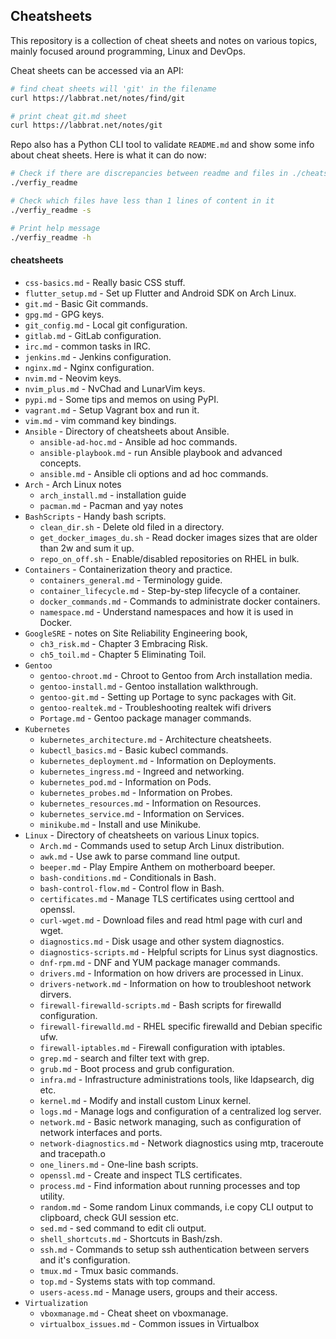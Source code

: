 ## Cheatsheets
This repository is a collection of cheat sheets and notes on various topics, 
mainly focused around programming, Linux and DevOps.  

Cheat sheets can be accessed via an API:
```bash
# find cheat sheets will 'git' in the filename
curl https://labbrat.net/notes/find/git

# print cheat git.md sheet
curl https://labbrat.net/notes/git
```

Repo also has a Python CLI tool to validate `README.md` and show some info 
about cheat sheets. Here is what it can do now:
```bash
# Check if there are discrepancies between readme and files in ./cheatsheets 
./verfiy_readme 

# Check which files have less than 1 lines of content in it
./verfiy_readme -s

# Print help message
./verfiy_readme -h
```
  

#### cheatsheets
* `css-basics.md` - Really basic CSS stuff.
* `flutter_setup.md` - Set up Flutter and Android SDK on Arch Linux.
* `git.md` - Basic Git commands.
* `gpg.md` - GPG keys.
* `git_config.md` - Local git configuration.
* `gitlab.md` - GitLab configuration.
* `irc.md` - common tasks in IRC.
* `jenkins.md` - Jenkins configuration.
* `nginx.md` - Nginx configuration.
* `nvim.md` - Neovim keys.
* `nvim_plus.md` - NvChad and LunarVim keys.
* `pypi.md` - Some tips and memos on using PyPI.
* `vagrant.md` - Setup Vagrant box and run it.
* `vim.md` - vim command key bindings.
* `Ansible` - Directory of cheatsheets about Ansible.
  * `ansible-ad-hoc.md` - Ansible ad hoc commands.
  * `ansible-playbook.md` - run Ansible playbook and advanced concepts.
  * `ansible.md` - Ansible cli options and ad hoc commands.
* `Arch` - Arch Linux notes
  * `arch_install.md` - installation guide
  * `pacman.md` - Pacman and yay notes
* `BashScripts` - Handy bash scripts.
  * `clean_dir.sh` - Delete old filed in a directory.
  * `get_docker_images_du.sh` - Read docker images sizes that are older than 2w and sum it up.
  * `repo_on_off.sh` - Enable/disabled repositories on RHEL in bulk.
* `Containers` - Containerization theory and practice.
  * `containers_general.md` - Terminology guide.
  * `container_lifecycle.md` - Step-by-step lifecycle of a container.
  * `docker_commands.md` - Commands to administrate docker containers.
  * `namespace.md` - Understand namespaces and how it is used in Docker.
* `GoogleSRE` - notes on Site Reliability Engineering book,
  * `ch3_risk.md` - Chapter 3 Embracing Risk.
  * `ch5_toil.md` - Chapter 5 Eliminating Toil.
* `Gentoo`
  * `gentoo-chroot.md` - Chroot to Gentoo from Arch installation media.
  * `gentoo-install.md` - Gentoo installation walkthrough.
  * `gentoo-git.md` - Setting up Portage to sync packages with Git.
  * `gentoo-realtek.md` - Troubleshooting realtek wifi drivers
  * `Portage.md` - Gentoo package manager commands.
* `Kubernetes`
  * `kubernetes_architecture.md` - Architecture cheatsheets.
  * `kubectl_basics.md` - Basic kubecl commands.
  * `kubernetes_deployment.md` - Information on Deployments.
  * `kubernetes_ingress.md` - Ingreed and networking.
  * `kubernetes_pod.md` - Information on Pods.
  * `kubernetes_probes.md` - Information on Probes.
  * `kubernetes_resources.md` - Information on Resources.
  * `kubernetes_service.md` - Information on Services.
  * `minikube.md` - Install and use Minikube.
* `Linux` - Directory of cheatsheets on various Linux topics.
  * `Arch.md` - Commands used to setup Arch Linux distribution.
  * `awk.md` - Use awk to parse command line output.
  * `beeper.md` - Play Empire Anthem on motherboard beeper.
  * `bash-conditions.md` - Conditionals in Bash.
  * `bash-control-flow.md` - Control flow in Bash.
  * `certificates.md` - Manage TLS certificates using certtool and openssl.
  * `curl-wget.md` - Download files and read html page with curl and wget.
  * `diagnostics.md` - Disk usage and other system diagnostics.
  * `diagnostics-scripts.md` - Helpful scripts for Linus syst diagnostics.
  * `dnf-rpm.md` - DNF and YUM package manager commands.
  * `drivers.md` - Information on how drivers are processed in Linux.
  * `drivers-network.md` - Information on how to troubleshoot network dirvers.
  * `firewall-firewalld-scripts.md` - Bash scripts for firewalld configuration.
  * `firewall-firewalld.md` - RHEL specific firewalld and Debian specific ufw.
  * `firewall-iptables.md` - Firewall configuration with iptables.
  * `grep.md` - search and filter text with grep.
  * `grub.md` - Boot process and grub configuration.
  * `infra.md` - Infrastructure administrations tools, like ldapsearch, dig etc.
  * `kernel.md` - Modify and install custom Linux kernel.
  * `logs.md` - Manage logs and configuration of a centralized log server.
  * `network.md` - Basic network managing, such as configuration of network interfaces and ports.
  * `network-diagnostics.md` - Network diagnostics using mtp, traceroute and tracepath.o
  * `one_liners.md` - One-line bash scripts.
  * `openssl.md` - Create and inspect TLS certificates.
  * `process.md` - Find information about running processes and top utility.
  * `random.md` - Some random Linux commands, i.e copy CLI output to clipboard, check GUI session etc.
  * `sed.md` - sed command to edit cli output.
  * `shell_shortcuts.md` - Shortcuts in Bash/zsh.
  * `ssh.md` - Commands to setup ssh authentication between servers and it's configuration.
  * `tmux.md` - Tmux basic commands.
  * `top.md` - Systems stats with top command.
  * `users-acess.md` - Manage users, groups and their access.
* `Virtualization`
  * `vboxmanage.md` - Cheat sheet on vboxmanage.
  * `virtualbox_issues.md` - Common issues in Virtualbox
